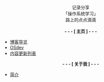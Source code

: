 


<center>记录分享<br> 「操作系统学习」<br> 路上的点点滴滴</center>

<br>

<center><strong> - - - [ 主页 ] - - - </strong></center>

- [博客导览](README.md)
- [OSdev](osdev/)
- [内容更新列表](index_update.md)




<!--<center><strong>写作</strong></center>-->

<!--- [写作手记导览](wr/)  -->
<!--- 工具方法-->
<!--    * [卡片助力输入输出，工具我选 WorkFlowy](selfedu/HbOutputWorkFlowy.md)-->






<center><strong> - - - [ 关于我 ] - - - </strong></center>

- [简介](about/)

<!--- 自我教育/selfedu-->
<!--    * [如何更易获得有效帮助？· 困扰分析模板](cmty/hb_ask4help.md)-->
